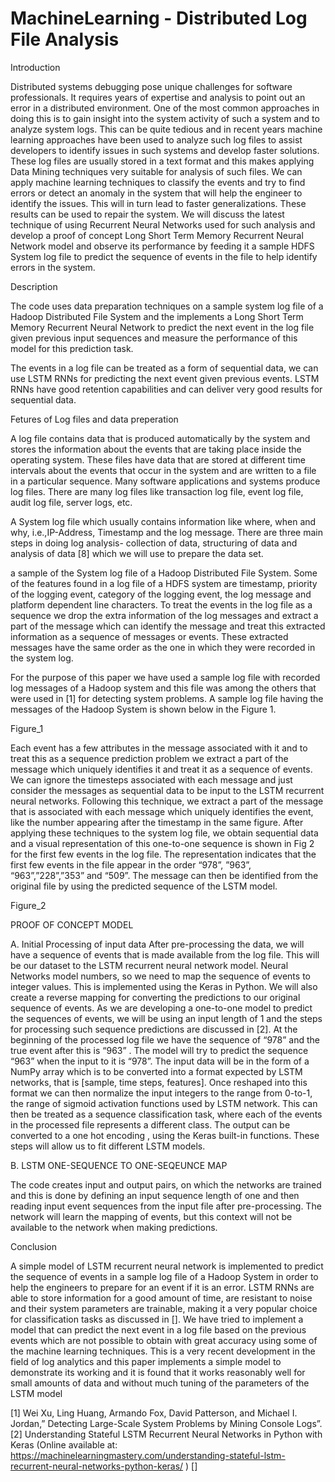 # MachineLearning - Distributed Log File Analysis

Introduction 

Distributed systems debugging pose unique challenges for software professionals. It requires years of expertise and analysis to
point out an error in a distributed environment. One of the most common approaches in doing this is to gain insight into the system
activity of such a system and to analyze system logs. This can be quite tedious and in recent years machine learning approaches have
been used to analyze such log files to assist developers to identify issues in such systems and develop faster solutions. These log
files are usually stored in a text format and this makes applying Data Mining techniques very suitable for analysis of such files. We
can apply machine learning techniques to classify the events and try to find errors or detect an anomaly in the system that will help
the engineer to identify the issues. This will in turn lead to faster generalizations. These results can be used to repair the system.
We will discuss the latest technique of using Recurrent Neural Networks used for such analysis and develop a proof of concept Long Short
Term Memory Recurrent Neural Network model and observe its performance by feeding it a sample HDFS System log file to predict the
sequence of events in the file to help identify errors in the system.

Description

The code uses data preparation techniques on a sample system log file of a Hadoop Distributed File System and the implements a Long
Short Term Memory Recurrent Neural Network to predict the next event in the log file given previous input sequences and measure the
performance of this model for this prediction task. 

The events in a log file can be treated as a form of sequential data, we can use LSTM RNNs for predicting the next event given previous
events. LSTM RNNs have good retention capabilities and can deliver very good results for sequential data.  

Fetures of Log files and data preperation

A log file contains data that is produced automatically by the system and stores the information about the events that are taking place
inside the operating system. These files have data that are stored at different time intervals about the events that occur in the system
and are written to a file in a particular sequence. Many software applications and systems produce log files. There are many log files
like transaction log file, event log file, audit log file, server logs, etc.

A System log file which usually contains information like where, when and why, i.e.,IP-Address, Timestamp and the log message. There are
three main steps in doing log analysis- collection of data, structuring of data and analysis of data [8] which we will use to prepare
the data set. 

a sample of the System log file of a Hadoop Distributed File System. Some of the features found in a log file of a HDFS system are
timestamp, priority of the logging event, category of the logging event, the log message and platform dependent line characters.
To treat the events in the log file as a sequence we drop the extra information of the log messages and extract a part of the message
which can identify the message and treat this extracted information as a sequence of messages or events. These extracted messages have
the same order as the one in which they were recorded in the system log. 

For the purpose of this paper we have used a sample log file with recorded log messages of a Hadoop system and this file was among the
others that were used in [1] for detecting system problems. A sample log file having the messages of the Hadoop System is shown below in
the Figure 1.

Figure_1

Each event has a few attributes in the message associated with it and to treat this as a sequence prediction problem we extract a part
of the message which uniquely identifies it and treat it as a sequence of events. We can ignore the timesteps associated with each
message and just consider the messages as sequential data to be input to the LSTM recurrent neural networks. Following this technique,
we extract a part of the message that is associated with each message which uniquely identifies the event, like the number appearing
after the timestamp in the same figure. After applying these techniques to the system log file, we obtain sequential data and a visual
representation of this one-to-one sequence is shown in Fig 2 for the first few events in the log file. The representation indicates
that the first few events in the file appear in the order “978”, ”963”, “963”,”228”,”353” and “509”. The message can then be identified
from the original file by using the predicted sequence of the LSTM model.

Figure_2

PROOF OF CONCEPT MODEL

A.	Initial Processing of input data
After pre-processing the data, we will have a sequence of events that is made available from the log file. This will be our dataset to
the LSTM recurrent neural network model. Neural Networks model numbers, so we need to map the sequence of events to integer values. This
is implemented using the Keras  in Python. We will also create a reverse mapping for converting the predictions to our original sequence
of events. As we are developing a one-to-one model to predict the sequences of events, we will be using an input length of 1 and the
steps for processing such sequence predictions are discussed in [2]. At the beginning of the processed log file we have the sequence of
“978” and the true event after this is “963” . The model will try to predict the sequence “963” when the input to it is “978”. The input
data will be in the form of a NumPy  array which is to be converted into a format expected by LSTM networks, that is [sample, time steps,
features]. Once reshaped into this format we can then normalize the input integers to the range from 0-to-1, the range of
sigmoid activation functions used by LSTM network. This can then be treated as a sequence classification task, where each of the events
in the processed file represents a different class. The output can be converted to a one hot encoding , using the Keras
built-in functions. These steps will allow us to fit different LSTM models.


B.	LSTM ONE-SEQUENCE TO ONE-SEQEUNCE MAP

The code creates input and output pairs, on which the networks are trained and this is done by defining an input sequence length of
one and then reading input event sequences from the input file after pre-processing. The network will learn the mapping of events, but
this context will not be available to the network when making predictions.

Conclusion

A simple model of LSTM recurrent neural network is implemented to predict the sequence of events in a sample log file of a Hadoop System
in order to help the engineers to prepare for an event if it is an error. LSTM RNNs are able to store information for a good amount of
time, are resistant to noise and their system parameters are trainable, making it a very popular choice for classification tasks as
discussed in []. We have tried to implement a model that can predict the next event in a log file based on the previous events which
are not possible to obtain with great accuracy using some of the machine learning techniques. This is a very recent development in the
field of log analytics and this paper implements a simple model to demonstrate its working and it is  found that it works reasonably
well for small amounts of data and without much tuning of the parameters of the LSTM model




[1] Wei Xu, Ling Huang, Armando Fox, David Patterson, and Michael I. Jordan,” Detecting Large-Scale System Problems by Mining Console
Logs”.
[2] Understanding Stateful LSTM Recurrent Neural Networks in Python with Keras (Online available at:
https://machinelearningmastery.com/understanding-stateful-lstm-recurrent-neural-networks-python-keras/ )
[]



